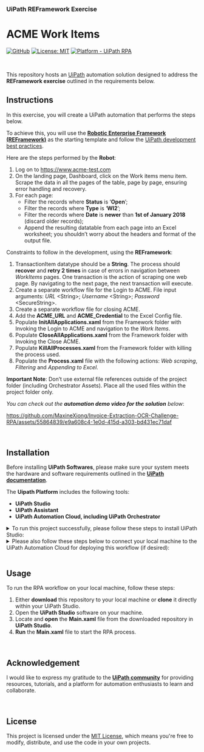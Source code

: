 ### UiPath REFramework Exercise
# ACME Work Items

[![GitHub](https://badgen.net/badge/icon/GitHub?icon=github&color=black&label)](https://github.com/MaxineXiong)
[![License: MIT](https://img.shields.io/badge/License-MIT-yellow.svg)](https://opensource.org/licenses/MIT)
[![Platform - UiPath RPA](https://img.shields.io/badge/Platform-UiPath_RPA-fa4616)](https://www.uipath.com)

<br/>

This repository hosts an [UiPath](https://www.uipath.com/) automation solution designed to address the **REFramework exercise** outlined in the requirements below.

## Instructions

In this exercise, you will create a UiPath automation that performs the steps below.

To achieve this, you will use the **[Robotic Enterprise Framework (REFramework)](https://docs.uipath.com/studio/standalone/2023.4/user-guide/robotic-enterprise-framework)** as the starting template and follow the [UiPath development best practices](Documentation/REFramework%20Documentation-EN.pdf).

Here are the steps performed by the **Robot**:

1. Log on to https://www.acme-test.com
2. On the landing page, Dashboard, click on the Work items menu item. Scrape the data in all the pages of the table, page by page, ensuring error handling and recovery.
3. For each page:
   - Filter the records where **Status** is ‘**Open**’;
   - Filter the records where **Type** is ‘**WI2**’;
   - Filter the records where **Date** is **newer** than **1st of January 2018** (discard older records);
   - Append the resulting datatable from each page into an Excel worksheet; you shouldn’t worry about the headers and format of the output file.

Constraints to follow in the development, using the **REFramework**:

1. TransactionItem datatype should be a **String**. The process should **recover** and **retry 2 times** in case of errors in navigation between *WorkItems* pages. One transaction is the action of scraping one web page. By navigating to the next page, the next transaction will execute.
2. Create a separate workflow file for the Login to ACME. File input arguments: *URL* \<String>; *Username* \<String>; *Password* \<SecureString>.
3. Create a separate workflow file for closing ACME.
4. Add the **ACME_URL** and **ACME_Credential** to the Excel Config file.
5. Populate **InitAllApplications.xaml** from the Framework folder with Invoking the Login to ACME and navigation to the *Work Items*.
6. Populate **CloseAllApplications.xaml** from the Framework folder with Invoking the Close ACME.
7. Populate **KillAllProcesses.xaml** from the Framework folder with killing the process used.
8. Populate the **Process.xaml** file with the following actions: *Web scraping*, *Filtering* and *Appending to Excel*.

**Important Note**: Don’t use external file references outside of the project folder (including Orchestrator Assets). Place all the used files within the project folder only.

_You can check out the **automation demo video for the solution** below_:

https://github.com/MaxineXiong/Invoice-Extraction-OCR-Challenge-RPA/assets/55864839/e9a608c4-1e0d-415d-a303-bd431ec71daf



<br/>


## **Installation**

Before installing **UiPath Softwares**, please make sure your system meets the hardware and software requirements outlined in the **[UiPath documentation](https://docs.uipath.com/studio/standalone/2022.10/user-guide/hardware-and-software-requirements)**.

The **Uipath Platform** includes the following tools:

- **UiPath Studio**
- **UiPath Assistant**
- **UiPath Automation Cloud, including UiPath Orchestrator**

<details>  
<summary> To run this project successfully, please follow these steps to install UiPath Studio:
</summary>

***

Step 1 : Visit [uipath.com](https://www.uipath.com/) and click **Try UiPath Free** button.
<p align="center">
<img width="900" src="https://github.com/YenLinWu/RPA_UiPath/blob/master/Installation/README_Images/Install_UiPath_Studio_1.png">
</p>

Step 2: **Sign up** for a personal account.
<p align="center">
<img width="900" src="https://github.com/YenLinWu/RPA_UiPath/blob/master/Installation/README_Images/Install_UiPath_Studio_2.png">
</p>  

Step 3: **Verify** your account in email.
<p align="center">
<img width="900" src="https://github.com/YenLinWu/RPA_UiPath/blob/master/Installation/README_Images/Install_UiPath_Studio_3.png">
</p>  

Step 4: **Log into** the **UiPath Automation Cloud** using your account, and click the **Download Uipath Studio** button.
<p align="center">
<img width="900" src="https://github.com/YenLinWu/RPA_UiPath/blob/master/Installation/README_Images/Install_UiPath_Studio_4.png">
</p>   

Step 5: Click **Sign in**.
<p align="center">
<img width="900" src="https://github.com/YenLinWu/RPA_UiPath/blob/master/Installation/README_Images/Install_UiPath_Studio_5.png">
</p>    

Step 6: Select **UiPath Studio Pro**.
<p align="center">
<img width="900" src="https://github.com/YenLinWu/RPA_UiPath/blob/master/Installation/README_Images/Install_UiPath_Studio_6.png">
</p>  

Step 7: Follow the system instructions to complete the installation of **UiPath Studio Pro**.
<p align="center">
<img width="900" src="https://github.com/YenLinWu/RPA_UiPath/blob/master/Installation/README_Images/Install_UiPath_Studio_7.png">
</p> 

</details> 

<details>  
<summary> Please also follow these steps below to connect your local machine to the UiPath Automation Cloud for deploying this workflow (if desired):
</summary>

***

Step 1: Sign up and log into [UiPath Automation Cloud](https://cloud.uipath.com/).

Step 2: Add a **Tenant**.
<p align="center">
<img width="900" src="https://github.com/MaxineXiong/Data-Migration-Into-CRM-Apps-RPA/assets/55864839/a8c8e306-afc5-46bf-bae7-a6b2a06a6d1b">
</p>

Step 3: **Edit** the user and assign the **Automation Users** role to grant them permission to execute processes.
<p align="center">
<img width="900" src="https://github.com/MaxineXiong/Data-Migration-Into-CRM-Apps-RPA/assets/55864839/3ab0a0cb-14d4-47d9-a6c6-6983ad5b966b">
<img width="900" src="https://github.com/MaxineXiong/Data-Migration-Into-CRM-Apps-RPA/assets/55864839/04c68432-f3c6-4f84-b477-2ace8a2d859c">
</p>

Step 4: Go to the **Orchestrator** interface and click on **Tenant** in the left pane.
<p align="center">
<img width="900" src="https://github.com/MaxineXiong/Data-Migration-Into-CRM-Apps-RPA/assets/55864839/d3ace46c-7e98-4a41-a5a8-d2347be85c47">
<img width="900" src="https://github.com/MaxineXiong/Data-Migration-Into-CRM-Apps-RPA/assets/55864839/0e248abb-93cb-4480-a548-a955b168bb92">
</p>

Choose **Folders** and then click the **+** icon to create a new folder.
<p align="center">
<img width="900" src="https://github.com/MaxineXiong/Data-Migration-Into-CRM-Apps-RPA/assets/55864839/1523c9ba-86d9-4ebd-bf4d-54d2fbcf305b">
<img width="900" src="https://github.com/MaxineXiong/Data-Migration-Into-CRM-Apps-RPA/assets/55864839/337937fc-f4c1-4e8f-ae3a-631e57349d9e">
</p>

Step 5: Navigate back to **Tenant** interface and follow the steps below to start adding an Automation User for Unattended Robot in **Manage Access**.
<p align="center">
<img width="900" src="https://github.com/MaxineXiong/Data-Migration-Into-CRM-Apps-RPA/assets/55864839/a0fc74fa-8c5a-4584-abd0-2d708ea6f468">
</p>

a) Scroll down to locate the target user, then assign the **Automation User** role to grant them the necessary permissions. Click **Next** button to move on to the next page.   
<p align="center">
<img width="900" src="https://github.com/MaxineXiong/Data-Migration-Into-CRM-Apps-RPA/assets/55864839/6e5c95e4-a9dd-4b95-8509-f0434f323cdf">
<img width="900" src="https://github.com/MaxineXiong/Data-Migration-Into-CRM-Apps-RPA/assets/55864839/6ac2c4ab-98e8-488b-82c1-e8959dfc5e29">
</p>

b)  In the *Personal automations setup* page, select the options to **Enable user to run automations** and **Create a personal workspace for this user and enable optimal Studio Web experience**, then click on the **Next** button.
<p align="center">
<img width="900" src="https://github.com/MaxineXiong/Data-Migration-Into-CRM-Apps-RPA/assets/55864839/53761113-4175-4558-b02e-78f4bd039b04">
</p>

c) On the *Unattended setup* page, check the option to **Enable this user to run unattended automations**, choose **Specific Windows credentials** for local machine connection to Orchestrator, provide **Domain\Username** of your user account on local machine (which can be found by executing `whoami` in Command Prompt), and enter the **Password** for accessing your local machine. Finally, click on the **Update** button.

<p align="center">
<img width="900" src="https://github.com/MaxineXiong/Data-Migration-Into-CRM-Apps-RPA/assets/55864839/94e0f224-e466-4670-b981-4714cd48a02c">
</p>

Step 6: Now, go to the **Machines** page where you should see the workspace machine for the target user already created. Click the ellipsis to select **Edit Machine**.
<p align="center">
<img width="900" src="https://github.com/MaxineXiong/Data-Migration-Into-CRM-Apps-RPA/assets/55864839/17f0363b-ee02-4e64-a4ef-7c6ae23b5b45">
</p>

Enter **1** for both the *Production (Unattended)* and *Testing* fields, then click the **Update** button.
<p align="center">
<img width="900" src="https://github.com/MaxineXiong/Data-Migration-Into-CRM-Apps-RPA/assets/55864839/29ebf986-e7b9-4429-9976-4c0e5ed5d37e">
</p>

Step 7: Now return to the newly created folder, choose the **Machines** menu, and click **Manage Machines in Folder** button to assign the machine you just configured to the folder.
<p align="center">
<img width="900" src="https://github.com/MaxineXiong/Data-Migration-Into-CRM-Apps-RPA/assets/55864839/9587d8d7-b07f-41ba-adc3-f0af6d44893b">
<img width="900" src="https://github.com/MaxineXiong/Data-Migration-Into-CRM-Apps-RPA/assets/55864839/f83c9899-8f4e-4360-aaae-0d546f731dbc">
<img width="900" src="https://github.com/MaxineXiong/Data-Migration-Into-CRM-Apps-RPA/assets/55864839/d4e2b0c0-11dd-47b4-adfe-c8ceeb2a2b04">
</p>

You should now have both the **User** and **Machine** assigned to the new folder.
<p align="center">
<img width="900" src="https://github.com/MaxineXiong/Data-Migration-Into-CRM-Apps-RPA/assets/55864839/a82ee8b6-6975-404e-a0c2-91e3da9f70d9">
</p>

Step 8: Open **UiPath Assistant** and click **Sign In**. If you see the **green circle** in the top right corner, you’ve successfully connected your local *UiPath Studio* to the *UiPath Automation Cloud*.
<p align="center">
<img width="900" src="https://github.com/MaxineXiong/Data-Migration-Into-CRM-Apps-RPA/assets/55864839/10ba5c72-cef7-4821-80a9-d02428c09362">
</p>
You can confirm the connection by opening UiPath Studio and checking for a green circle at the bottom.
<p align="center">
<img width="600" src="https://github.com/MaxineXiong/Data-Migration-Into-CRM-Apps-RPA/assets/55864839/10bfea30-4871-49cc-b038-13d05ae5b09b">
</p>

***

To **publish a process** from UiPath Studio to Orchestrator, **switch to the new folder** you just created in the Orchestrator, and then click to **Publish the process** as a package.
<p align="center">
<img width="900" src="https://github.com/MaxineXiong/Data-Migration-Into-CRM-Apps-RPA/assets/55864839/c591ee81-f7d4-4dba-9b8a-57e4a2c0148d">
</p>

To learn more about other best practices on Orchestrator, please refer to the [Orchestrator User Guide](https://docs.uipath.com/orchestrator/standalone/2023.4/user-guide/introduction).

</details> 


<br/>

## **Usage**

To run the RPA workflow on your local machine, follow these steps:

1. Either **download** this repository to your local machine or **clone** it directly within your UiPath Studio.
2. Open the **UiPath Studio** software on your machine.
3. Locate and **open** the **Main.xaml** file from the downloaded repository in **UiPath Studio**.
4. **Run** the **Main.xaml** file to start the RPA process.

<br/>

## **Acknowledgement**

I would like to express my gratitude to the **[UiPath community](https://community.uipath.com/)** for providing resources, tutorials, and a platform for automation enthusiasts to learn and collaborate.

<br/>

## **License**

This project is licensed under the [MIT License](https://choosealicense.com/licenses/mit/), which means you're free to modify, distribute, and use the code in your own projects.
